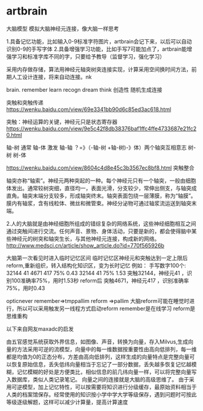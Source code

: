 # artbrain
大脑模型
模拟大脑神经元连接，像大脑一样思考

1.具备记忆功能，比如输入0-9标准字符图片，artbrain会记下来，以后可以自动识别0-9的手写字体
2.具备增强学习功能，比如手写7可能加点了，artbrain能增强学习和标准字库不同的字，只要给予教导（监督学习，强化学习）

采用内存做存储，算法用神经元轴突树突连接实现，计算采用空间换时间方法，前期人工设计连接，将来自动连接。nk


brain.
   remember
   learn
   recogn
   dream
   think
   创造性
   随机生成连接
   
突触和突触传递
https://wenku.baidu.com/view/69e3341bb90d6c85ed3ac618.html

突触：神经运算的关键，神经元只是状态寄存器
https://wenku.baidu.com/view/9e5c42f8db38376baf1ffc4ffe4733687e21fc20.html

轴-树  通常
轴-体  激发
轴-轴  ？=》（-轴-树 +轴-树)-》体）两个轴突互相意志
树-树
树-体

https://wenku.baidu.com/view/8604c4d8e45c3b3567ec8bf8.html
突触整合

轴突亦称“轴索”。神经元两种突起的一种。每个神经元只有一个轴突，一般由细胞体发出。通常较树突细，直径均一，表面光滑，分支较少，常伸出侧支，与轴突成直角。轴突末端分支较多，形成轴突终末。轴突表面包绕一层薄膜，称为“轴膜”。膜内有轴浆，含有线粒体、微丝和微管束。神经分泌物可通过轴浆流运送到轴突末端。

2.人的大脑就是由神经细胞所组成的错综复杂的网络系统，这些神经细胞相互之间通过突触间进行交流。任何声音、景物、身体活动，只要是新的，都会使得脑中某些神经元的树突和轴突生长，与其他神经元连接，构成新的网络。
http://www.medsci.cn/article/show_article.do?id=770f565926b


大脑第一次看见时进入临时记忆区间
临时记忆区神经元和突触达到一定上限后reform,重新组织，转入结构化知识区，变为长时记忆
例如：
手写数字100个:
  32144  41 4671 417 75% 0.43
  32144  41          75% 1.53
突触32144，神经元41 ，识别100准确率75%，用时1.53秒
reform后
突触4671，神经元417 ，识别准确率75%，用时0.43

opticnever
   remember=>tmppallim
   reform  =>pallim
大脑reform可能在睡觉时进行，所以可以采用触发另一线程方式启动reform
remember是在线学习
reform是思维重构


以下来自网友maxadc的启发

由五官感觉系统获取外界信息，如图像、声音，转换为向量，存入Milvus,生成向量的方法采用可逆的流模型，向量中的每一维数据按重要性由高向低排列，每一维都是均值为0的正态分布，方差由高向低排列，这样生成的向量特点是完整向量可以恢复原始信息，丢失低纬向量相当于忘记了一部分数据，丢失越多恢复记忆越模糊，记忆模糊的好处是方便类比，相似信息的前几纬向量一样，可以将完整向量写入数据库，类似人类记录笔记。
向量之间的连接就是大脑的高级思维了。
由于采用可逆模型，加上记忆特性，可以按需要将知识进行分级缓存，最原始资料相当于人类的档案馆保存。经常使用的知识按小学中学大学等级保存，遇到问题时可按此等级逐级解题，这样可以减少计算量，提高计算速度



